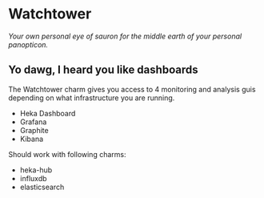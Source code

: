 # Watchtower

*Your own personal eye of sauron for the middle earth of your personal
panopticon.*

## Yo dawg, I heard you like dashboards

The Watchtower charm gives you access to 4 monitoring and
analysis guis depending on what infrastructure you are running.

 - Heka Dashboard
 - Grafana
 - Graphite
 - Kibana

Should work with following charms:

 - heka-hub
 - influxdb
 - elasticsearch
